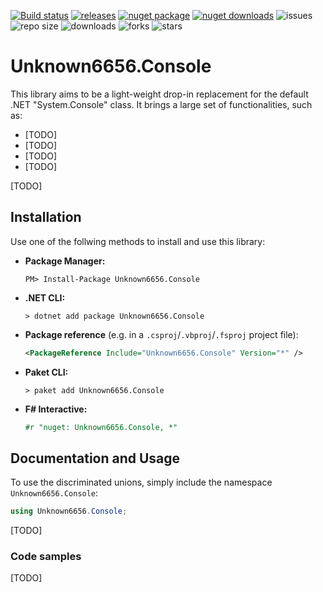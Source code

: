 [![Build status](https://ci.appveyor.com/api/projects/status/e38tsbxk5dcwa9w7?svg=true)](https://ci.appveyor.com/project/Unknown6656-Megacorp/Unknown6656.Console)
[![releases](https://img.shields.io/github/downloads/Unknown6656-Megacorp/Unknown6656.Console/total)](https://github.com/Unknown6656-Megacorp/Unknown6656.Console/releases)
[![nuget package](https://img.shields.io/nuget/vpre/Unknown6656.Console)](https://www.nuget.org/packages/Unknown6656.Console/)
[![nuget downloads](https://img.shields.io/nuget/dt/Unknown6656.Console)](https://www.nuget.org/packages/Unknown6656.Console/)
![issues](https://img.shields.io/github/issues/Unknown6656-Megacorp/Unknown6656.Console)
![repo size](https://img.shields.io/github/repo-size/Unknown6656-Megacorp/Unknown6656.Console)
![downloads](https://img.shields.io/github/downloads/Unknown6656-Megacorp/Unknown6656.Console/total)
![forks](https://img.shields.io/github/forks/Unknown6656-Megacorp/Unknown6656.Console)
![stars](https://img.shields.io/github/stars/Unknown6656-Megacorp/Unknown6656.Console)

# Unknown6656.Console
This library aims to be a light-weight drop-in replacement for the default .NET "System.Console" class.
It brings a large set of functionalities, such as:

- [TODO]
- [TODO]
- [TODO]
- [TODO]

[TODO]


## Installation
Use one of the follwing methods to install and use this library:

- **Package Manager:**
    ```batch
    PM> Install-Package Unknown6656.Console
    ```
- **.NET CLI:**
    ```batch
    > dotnet add package Unknown6656.Console
    ```
- **Package reference** (e.g. in a `.csproj`/`.vbproj`/`.fsproj` project file):
    ```xml
    <PackageReference Include="Unknown6656.Console" Version="*" />
    ```
- **Paket CLI:**
    ```batch
    > paket add Unknown6656.Console
    ```
- **F# Interactive:**
    ```fsharp
    #r "nuget: Unknown6656.Console, *"
    ```

## Documentation and Usage
To use the discriminated unions, simply include the namespace `Unknown6656.Console`:

```csharp
using Unknown6656.Console;
```

[TODO]


### Code samples
[TODO]
